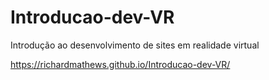 # Introducao-dev-VR
Introdução ao desenvolvimento de sites em realidade virtual

https://richardmathews.github.io/Introducao-dev-VR/
